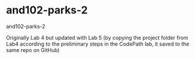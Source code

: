 # and102-parks-2
and102-parks-2

Originally Lab 4 but updated with Lab 5 (by copying the project folder from Lab4 according to the preliminary steps in the CodePath lab, it saved to the same repo on GitHub)
